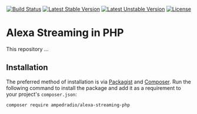 <p align="center">
<a href="https://travis-ci.org/ampedradio/alexa-streaming-php"><img src="https://travis-ci.org/ampedradio/alexa-streaming-php.svg" alt="Build Status"></a>
<a href="https://packagist.org/packages/ampedradio/alexa-streaming-php"><img src="https://poser.pugx.org/ampedradio/alexa-streaming-php/v/stable.svg" alt="Latest Stable Version"></a>
<a href="https://packagist.org/packages/ampedradio/alexa-streaming-php"><img src="https://poser.pugx.org/ampedradio/alexa-streaming-php/v/unstable.svg" alt="Latest Unstable Version"></a>
<a href="https://packagist.org/packages/ampedradio/alexa-streaming-php"><img src="https://poser.pugx.org/ampedradio/alexa-streaming-php/license.svg" alt="License"></a>
</p>

# Alexa Streaming in PHP 

This repository ...

## Installation

The preferred method of installation is via [Packagist](https://packagist.org) and [Composer](https://getcomposer.org). Run the following command to install the package and add it as a requirement to your project's `composer.json`:

```bash
composer require ampedradio/alexa-streaming-php
```
